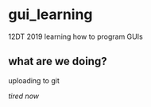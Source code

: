 # gui_learning
12DT 2019 learning how to program GUIs

## what are we doing?
uploading to git

*tired now*
